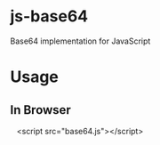 # js-base64
Base64 implementation for JavaScript

Usage
============================

In Browser
----------------------------
    \<script src="base64.js">\</script>
